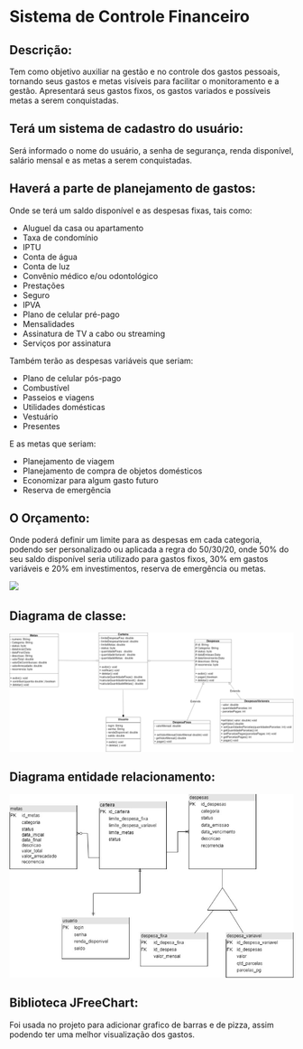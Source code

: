 # Sistema de Controle Financeiro 

## Descrição:

Tem como objetivo auxiliar na gestão e no controle dos gastos pessoais, tornando seus gastos e metas visíveis para facilitar o monitoramento e a gestão. Apresentará seus gastos fixos, os gastos variados e possíveis metas a serem conquistadas.

## Terá um sistema de cadastro do usuário:

Será informado o nome do usuário, a senha de segurança, renda disponível, salário mensal e as metas a serem conquistadas.

## Haverá a parte de planejamento de gastos:

Onde se terá um saldo disponível e as despesas fixas, tais como:
- Aluguel da casa ou apartamento
- Taxa de condomínio
- IPTU
- Conta de água
- Conta de luz
- Convênio médico e/ou odontológico
- Prestações
- Seguro
- IPVA
- Plano de celular pré-pago
- Mensalidades
- Assinatura de TV a cabo ou streaming
- Serviços por assinatura

Também terão as despesas variáveis que seriam:
- Plano de celular pós-pago
- Combustível
- Passeios e viagens
- Utilidades domésticas
- Vestuário
- Presentes

E as metas que seriam:
- Planejamento de viagem
- Planejamento de compra de objetos domésticos
- Economizar para algum gasto futuro
- Reserva de emergência

## O Orçamento:

Onde poderá definir um limite para as despesas em cada categoria, podendo ser personalizado ou aplicada a regra do 50/30/20, onde 50% do seu saldo disponível seria utilizado para gastos fixos, 30% em gastos variáveis e 20% em investimentos, reserva de emergência ou metas.

 <img src="https://assets-blog.pagseguro.uol.com.br/wp-content/2023/10/INFOIMAGEM_Metodo_50_30_20.jpg">

## Diagrama de classe:

 <img src="Diagrama de classe Controle-Financeiro .jpg" alt="Diagrama" >

## Diagrama entidade relacionamento:

 <img src="Diagrama entidade e relacionamento .jpg" alt="Diagrama" >

## Biblioteca JFreeChart:

Foi usada no projeto para adicionar grafico de barras e de pizza, assim podendo ter uma melhor visualização dos gastos.



 

 



